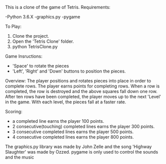 This is a clone of the game of Tetris. 
Requirements:

-Python 3.6.X
-graphics.py
-pygame

To Play:

1. Clone the project.
2. Open the 'Tetris Clone' folder.
3. python TetrisClone.py

Game Insructions:

- 'Space' to rotate the pieces
- 'Left', 'Right' and 'Down' buttons to position the pieces. 

Overview:
The player positions and rotates pieces into place in order to complete
rows. The player earns points for completing rows. When a row is completed, the row
is destroyed and the above squares fall down one row. After ten rows have been completed,
the player moves up to the next 'Level' in the game. With each level, the pieces fall
at a faster rate.

Scoring:
- a completed line earns the player 100 points.
- 2 consecutive(touching) completed lines earns the player 300 points.
- 3 consecutive completed lines earns the player 500 points.
- 4 consecutive completed lines earns the player 800 points.

The graphics.py library was made by John Zelle and the song 'Highway Slaughter' was made by Ozzed.
pygame is only used to control the sounds and the music
